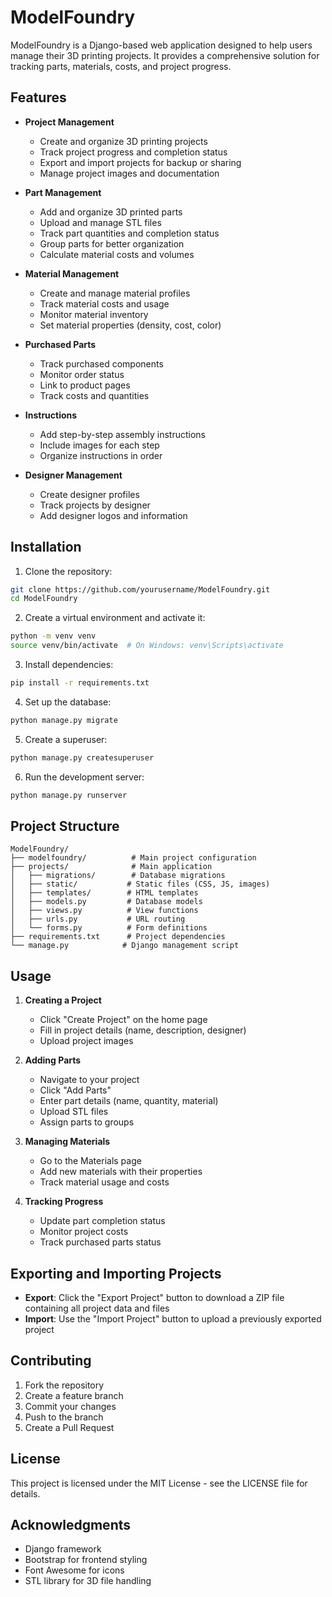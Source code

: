 # ModelFoundry

ModelFoundry is a Django-based web application designed to help users manage their 3D printing projects. It provides a comprehensive solution for tracking parts, materials, costs, and project progress.

## Features

- **Project Management**
  - Create and organize 3D printing projects
  - Track project progress and completion status
  - Export and import projects for backup or sharing
  - Manage project images and documentation

- **Part Management**
  - Add and organize 3D printed parts
  - Upload and manage STL files
  - Track part quantities and completion status
  - Group parts for better organization
  - Calculate material costs and volumes

- **Material Management**
  - Create and manage material profiles
  - Track material costs and usage
  - Monitor material inventory
  - Set material properties (density, cost, color)

- **Purchased Parts**
  - Track purchased components
  - Monitor order status
  - Link to product pages
  - Track costs and quantities

- **Instructions**
  - Add step-by-step assembly instructions
  - Include images for each step
  - Organize instructions in order

- **Designer Management**
  - Create designer profiles
  - Track projects by designer
  - Add designer logos and information

## Installation

1. Clone the repository:
```bash
git clone https://github.com/yourusername/ModelFoundry.git
cd ModelFoundry
```

2. Create a virtual environment and activate it:
```bash
python -m venv venv
source venv/bin/activate  # On Windows: venv\Scripts\activate
```

3. Install dependencies:
```bash
pip install -r requirements.txt
```

4. Set up the database:
```bash
python manage.py migrate
```

5. Create a superuser:
```bash
python manage.py createsuperuser
```

6. Run the development server:
```bash
python manage.py runserver
```

## Project Structure

```
ModelFoundry/
├── modelfoundry/          # Main project configuration
├── projects/              # Main application
│   ├── migrations/        # Database migrations
│   ├── static/           # Static files (CSS, JS, images)
│   ├── templates/        # HTML templates
│   ├── models.py         # Database models
│   ├── views.py          # View functions
│   ├── urls.py           # URL routing
│   └── forms.py          # Form definitions
├── requirements.txt      # Project dependencies
└── manage.py            # Django management script
```

## Usage

1. **Creating a Project**
   - Click "Create Project" on the home page
   - Fill in project details (name, description, designer)
   - Upload project images

2. **Adding Parts**
   - Navigate to your project
   - Click "Add Parts"
   - Enter part details (name, quantity, material)
   - Upload STL files
   - Assign parts to groups

3. **Managing Materials**
   - Go to the Materials page
   - Add new materials with their properties
   - Track material usage and costs

4. **Tracking Progress**
   - Update part completion status
   - Monitor project costs
   - Track purchased parts status

## Exporting and Importing Projects

- **Export**: Click the "Export Project" button to download a ZIP file containing all project data and files
- **Import**: Use the "Import Project" button to upload a previously exported project

## Contributing

1. Fork the repository
2. Create a feature branch
3. Commit your changes
4. Push to the branch
5. Create a Pull Request

## License

This project is licensed under the MIT License - see the LICENSE file for details.

## Acknowledgments

- Django framework
- Bootstrap for frontend styling
- Font Awesome for icons
- STL library for 3D file handling 